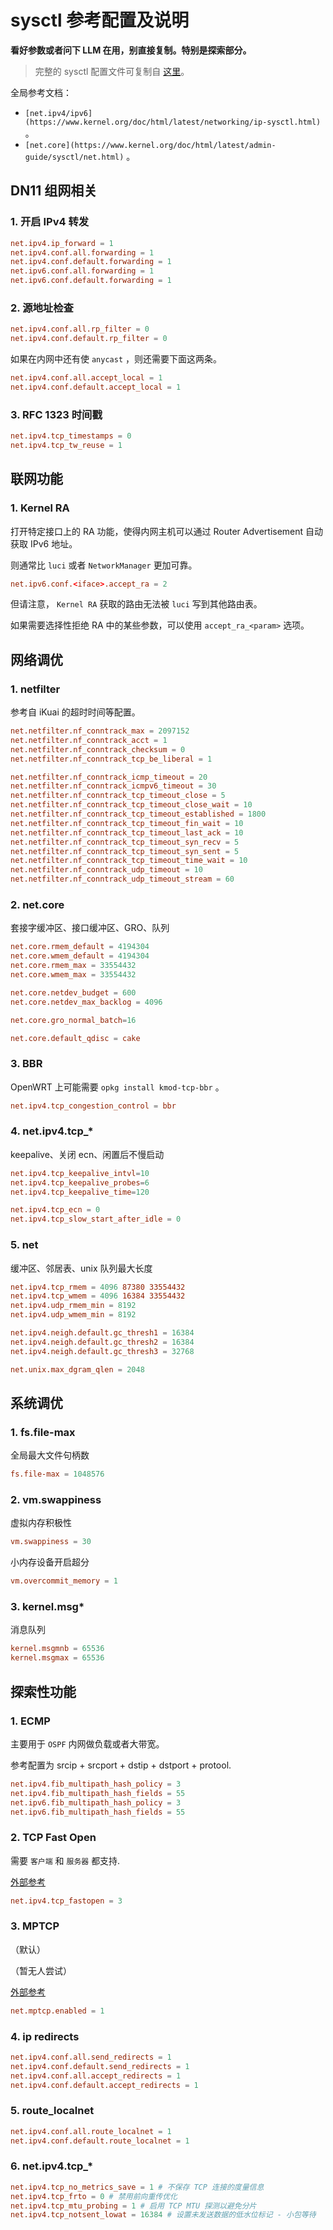 # sysctl 参考配置及说明

**看好参数或者问下 LLM 在用，别直接复制。特别是探索部分。**

> 完整的 sysctl 配置文件可复制自 [这里](./sysctl.conf)。

全局参考文档：

- `[net.ipv4/ipv6](https://www.kernel.org/doc/html/latest/networking/ip-sysctl.html)` 。
- `[net.core](https://www.kernel.org/doc/html/latest/admin-guide/sysctl/net.html)` 。

## DN11 组网相关

### 1. 开启 IPv4 转发

```conf
net.ipv4.ip_forward = 1
net.ipv4.conf.all.forwarding = 1
net.ipv4.conf.default.forwarding = 1
net.ipv6.conf.all.forwarding = 1
net.ipv6.conf.default.forwarding = 1
```

### 2. 源地址检查

```conf
net.ipv4.conf.all.rp_filter = 0
net.ipv4.conf.default.rp_filter = 0
```

如果在内网中还有使 `anycast` ，则还需要下面这两条。

```conf
net.ipv4.conf.all.accept_local = 1
net.ipv4.conf.default.accept_local = 1
```

### 3. RFC 1323 时间戳

```conf
net.ipv4.tcp_timestamps = 0
net.ipv4.tcp_tw_reuse = 1
```

## 联网功能

### 1. Kernel RA

打开特定接口上的 RA 功能，使得内网主机可以通过 Router Advertisement 自动获取 IPv6 地址。

则通常比 `luci` 或者 `NetworkManager` 更加可靠。

```conf
net.ipv6.conf.<iface>.accept_ra = 2
```

但请注意， `Kernel RA` 获取的路由无法被 `luci` 写到其他路由表。

如果需要选择性拒绝 RA 中的某些参数，可以使用 `accept_ra_<param>` 选项。

## 网络调优

### 1. netfilter

参考自 iKuai 的超时时间等配置。

```conf
net.netfilter.nf_conntrack_max = 2097152
net.netfilter.nf_conntrack_acct = 1
net.netfilter.nf_conntrack_checksum = 0
net.netfilter.nf_conntrack_tcp_be_liberal = 1

net.netfilter.nf_conntrack_icmp_timeout = 20
net.netfilter.nf_conntrack_icmpv6_timeout = 30
net.netfilter.nf_conntrack_tcp_timeout_close = 5
net.netfilter.nf_conntrack_tcp_timeout_close_wait = 10
net.netfilter.nf_conntrack_tcp_timeout_established = 1800
net.netfilter.nf_conntrack_tcp_timeout_fin_wait = 10
net.netfilter.nf_conntrack_tcp_timeout_last_ack = 10
net.netfilter.nf_conntrack_tcp_timeout_syn_recv = 5
net.netfilter.nf_conntrack_tcp_timeout_syn_sent = 5
net.netfilter.nf_conntrack_tcp_timeout_time_wait = 10
net.netfilter.nf_conntrack_udp_timeout = 10
net.netfilter.nf_conntrack_udp_timeout_stream = 60
```

### 2. net.core

套接字缓冲区、接口缓冲区、GRO、队列

```conf
net.core.rmem_default = 4194304
net.core.wmem_default = 4194304
net.core.rmem_max = 33554432
net.core.wmem_max = 33554432

net.core.netdev_budget = 600
net.core.netdev_max_backlog = 4096

net.core.gro_normal_batch=16

net.core.default_qdisc = cake
```

### 3. BBR

OpenWRT 上可能需要 `opkg install kmod-tcp-bbr` 。

```conf
net.ipv4.tcp_congestion_control = bbr
```

### 4. net.ipv4.tcp_*

keepalive、关闭 ecn、闲置后不慢启动

```conf
net.ipv4.tcp_keepalive_intvl=10
net.ipv4.tcp_keepalive_probes=6
net.ipv4.tcp_keepalive_time=120

net.ipv4.tcp_ecn = 0
net.ipv4.tcp_slow_start_after_idle = 0
```

### 5. net

缓冲区、邻居表、unix 队列最大长度

```conf
net.ipv4.tcp_rmem = 4096 87380 33554432
net.ipv4.tcp_wmem = 4096 16384 33554432
net.ipv4.udp_rmem_min = 8192
net.ipv4.udp_wmem_min = 8192

net.ipv4.neigh.default.gc_thresh1 = 16384
net.ipv4.neigh.default.gc_thresh2 = 16384
net.ipv4.neigh.default.gc_thresh3 = 32768

net.unix.max_dgram_qlen = 2048
```

## 系统调优

### 1. fs.file-max

全局最大文件句柄数

```conf
fs.file-max = 1048576
```

### 2. vm.swappiness

虚拟内存积极性

```conf
vm.swappiness = 30
```

小内存设备开启超分

```conf
vm.overcommit_memory = 1
```

### 3. kernel.msg*

消息队列

```conf
kernel.msgmnb = 65536
kernel.msgmax = 65536
```

## 探索性功能

### 1. ECMP

主要用于 `OSPF` 内网做负载或者大带宽。

参考配置为 srcip + srcport + dstip + dstport + protool.

```conf
net.ipv4.fib_multipath_hash_policy = 3
net.ipv4.fib_multipath_hash_fields = 55
net.ipv6.fib_multipath_hash_policy = 3
net.ipv6.fib_multipath_hash_fields = 55
```

### 2. TCP Fast Open

需要 `客户端` 和 `服务器` 都支持.

[外部参考](https://blog.csdn.net/wangquan1992/article/details/128533603)

```conf
net.ipv4.tcp_fastopen = 3
```

### 3. MPTCP

（默认）

（暂无人尝试）

[外部参考](https://blog.csdn.net/puhaiyang/article/details/144865112)

```conf
net.mptcp.enabled = 1
```

### 4. ip redirects

```conf
net.ipv4.conf.all.send_redirects = 1
net.ipv4.conf.default.send_redirects = 1
net.ipv4.conf.all.accept_redirects = 1
net.ipv4.conf.default.accept_redirects = 1
```

### 5. route_localnet

```conf
net.ipv4.conf.all.route_localnet = 1
net.ipv4.conf.default.route_localnet = 1
```

### 6. net.ipv4.tcp_*

```conf
net.ipv4.tcp_no_metrics_save = 1 # 不保存 TCP 连接的度量信息
net.ipv4.tcp_frto = 0 # 禁用前向重传优化
net.ipv4.tcp_mtu_probing = 1 # 启用 TCP MTU 探测以避免分片
net.ipv4.tcp_notsent_lowat = 16384 # 设置未发送数据的低水位标记 - 小包等待
```
